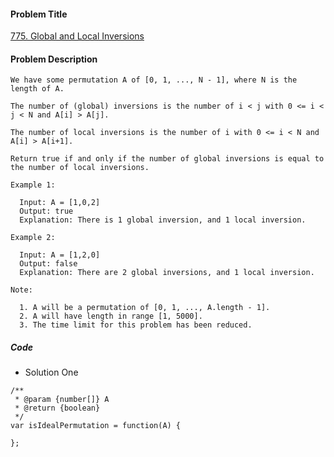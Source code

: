 #### Problem Title
[775. Global and Local Inversions](https://leetcode.com/problems/global-and-local-inversions/)
#### Problem Description
```
We have some permutation A of [0, 1, ..., N - 1], where N is the length of A.

The number of (global) inversions is the number of i < j with 0 <= i < j < N and A[i] > A[j].

The number of local inversions is the number of i with 0 <= i < N and A[i] > A[i+1].

Return true if and only if the number of global inversions is equal to the number of local inversions.

Example 1:

  Input: A = [1,0,2]
  Output: true
  Explanation: There is 1 global inversion, and 1 local inversion.

Example 2:

  Input: A = [1,2,0]
  Output: false
  Explanation: There are 2 global inversions, and 1 local inversion.

Note:

  1. A will be a permutation of [0, 1, ..., A.length - 1].
  2. A will have length in range [1, 5000].
  3. The time limit for this problem has been reduced.
```

##### Code

- Solution One
```
/**
 * @param {number[]} A
 * @return {boolean}
 */
var isIdealPermutation = function(A) {
    
};
```
